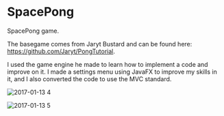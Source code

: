 # SpacePong
SpacePong game.

The basegame comes from Jaryt Bustard and can be found here: https://github.com/Jaryt/PongTutorial.

I used the game engine he made to learn how to implement a code and improve on it.
I made a settings menu using JavaFX to improve my skills in it, and I also converted the code
to use the MVC standard.

![2017-01-13 4](https://cloud.githubusercontent.com/assets/20604632/21933585/45edfd16-d9a6-11e6-93b6-12585e472d96.png)

![2017-01-13 5](https://cloud.githubusercontent.com/assets/20604632/21933610/5f046376-d9a6-11e6-85b5-c2bc26daa74d.png)
